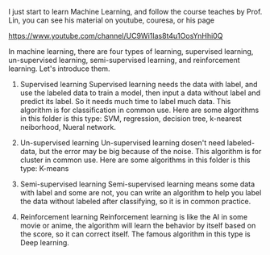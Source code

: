 I just start to learn Machine Learning, and follow the course teaches by Prof. Lin, 
you can see his material on youtube, couresa, or his page

https://www.youtube.com/channel/UC9Wi1Ias8t4u1OosYnHhi0Q

In machine learning, there are four types of learning, supervised learning, un-supervised learning, semi-supervised learning, and reinforcement learning. Let's introduce them.

1. Supervised learning
Supervised learning needs the data with label, and use the labeled data to train a model, then input a data without label and predict its label. So it needs much time to label much data. This algorithm is for classification in common use.
Here are some algorithms in this folder is this type: SVM, regression, decision tree, k-nearest neiborhood, Nueral network.

2. Un-supervised learning
Un-supervised learning dosen't need labeled-data, but the error may be big because of the noise. This algorithm is for cluster in common use.
Here are some algorithms in this folder is this type: K-means

3. Semi-supervised learning
Semi-supervised learning means some data with label and some are not, you can write an algorithm to help you label the data without labeled after classifying, so it is in common practice.

4. Reinforcement learning
Reinforcement learning is like the AI in some movie or anime, the algorithm will learn the behavior by itself based on the score, so it can correct itself. The famous algorithm in this type is Deep learning.
